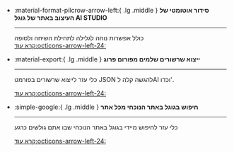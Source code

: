 
<div class="grid cards" markdown>

-   :material-format-pilcrow-arrow-left:{ .lg .middle } __סידור אוטומטי של העיצוב באתר של גוגל AI STUDIO__

    ---

    כולל אפשרות נוחה לגלילה לתחילת השיחה ולסופה  
    [קרא עוד:octicons-arrow-left-24:](#)

-   :material-export:{ .lg .middle } __ייצוא שרשורים שלמים מפורום פרוג__

    ---

    כלי עזר לייצוא שרשורים בפורמט JSON להגשה קלה לAI וכדו'.

    [קרא עוד:octicons-arrow-left-24:](#)

-   :simple-google:{ .lg .middle } __חיפוש בגוגל באתר הנוכחי מכל אתר__

    ---
    כלי עזר לחיפוש מיידי בגוגל באתר הנוכחי שבו אתם גולשים כרגע

    [קרא עוד:octicons-arrow-left-24:](#)

</div>